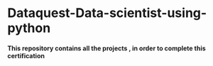 # Dataquest-Data-scientist-using-python

#### This repository contains all the projects , in order to complete this certification
